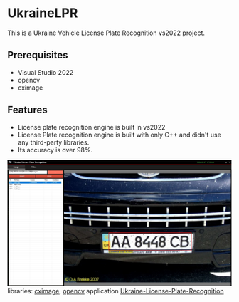# UkraineLPR
 This is a Ukraine Vehicle License Plate Recognition vs2022 project.

 ## Prerequisites
- Visual Studio 2022
- opencv
- cximage


## Features

- License plate recognition engine is built in vs2022
- License Plate recognition engine is built with only C++ and didn't use any third-party libraries.
- Its accuracy is over 98%.

![more5](images/screenshot.jpg)
libraries: [cximage](https://archive.org/download/third-party-libraries/cximage.zip), [opencv](https://archive.org/download/third-party-libraries/opencv.zip)
application [Ukraine-License-Plate-Recognition](https://archive.org/download/ukraine-license-plate-recognition/Ukraine-License-Plate-Recognition.zip)